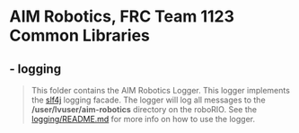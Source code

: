 # AIM Robotics, FRC Team 1123 Common Libraries

## - logging
>
> This folder contains the AIM Robotics Logger.  This logger implements the [slf4j](https://www.slf4j.org/) logging facade.
> The logger will log all messages to the **/user/lvuser/aim-robotics** directory on the
> roboRIO. See the [logging/README.md](https://github.com/FRC-1123/AIMRoboticsCommon/tree/master/logging) for more info on how to use the logger.
>

